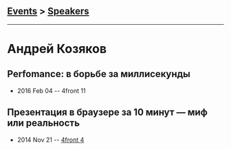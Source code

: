 ## [Events](../README.md) > [Speakers](../speakers.md)
---

# Андрей Козяков

## Perfomance: в борьбе за миллисекунды
- 2016 Feb 04 -- 4front 11    
## Презентация в браузере за 10 минут — миф или реальность
- 2014 Nov 21 -- [4front 4](https://youtu.be/Tje4GQcKlX4)    
